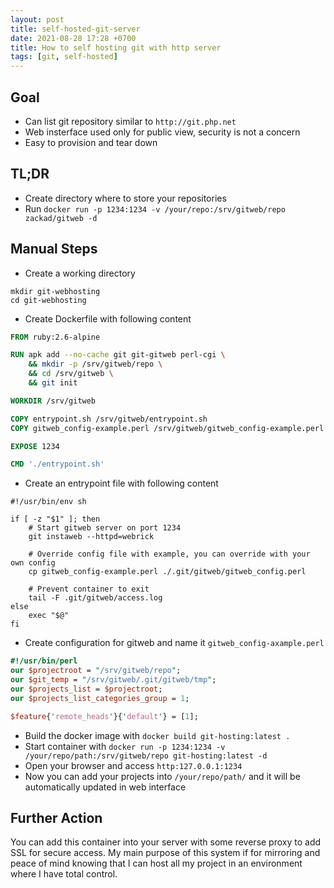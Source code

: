 ```yaml
---
layout: post
title: self-hosted-git-server
date: 2021-08-28 17:28 +0700
title: How to self hosting git with http server
tags: [git, self-hosted]
---
```


## Goal
- Can list git repository similar to `http://git.php.net`
- Web insterface used only for public view, security is not a concern
- Easy to provision and tear down

## TL;DR
- Create directory where to store your repositories
- Run `docker run -p 1234:1234 -v /your/repo:/srv/gitweb/repo zackad/gitweb -d`

## Manual Steps

- Create a working directory

```shell
mkdir git-webhosting
cd git-webhosting
```

- Create Dockerfile with following content

```Dockerfile
FROM ruby:2.6-alpine

RUN apk add --no-cache git git-gitweb perl-cgi \
    && mkdir -p /srv/gitweb/repo \
    && cd /srv/gitweb \
    && git init

WORKDIR /srv/gitweb

COPY entrypoint.sh /srv/gitweb/entrypoint.sh
COPY gitweb_config-example.perl /srv/gitweb/gitweb_config-example.perl

EXPOSE 1234

CMD './entrypoint.sh'

```

- Create an entrypoint file with following content

```shell
#!/usr/bin/env sh

if [ -z "$1" ]; then
    # Start gitweb server on port 1234
    git instaweb --httpd=webrick

    # Override config file with example, you can override with your own config
    cp gitweb_config-example.perl ./.git/gitweb/gitweb_config.perl

    # Prevent container to exit
    tail -F .git/gitweb/access.log
else
    exec "$@"
fi
```

- Create configuration for gitweb and name it `gitweb_config-axample.perl`

```perl
#!/usr/bin/perl
our $projectroot = "/srv/gitweb/repo";
our $git_temp = "/srv/gitweb/.git/gitweb/tmp";
our $projects_list = $projectroot;
our $projects_list_categories_group = 1;

$feature{'remote_heads'}{'default'} = [1];
```

- Build the docker image with `docker build git-hosting:latest .`
- Start container with `docker run -p 1234:1234 -v /your/repo/path:/srv/gitweb/repo git-hosting:latest -d`
- Open your browser and access `http:127.0.0.1:1234`
- Now you can add your projects into `/your/repo/path/` and it will be automatically updated in web interface

## Further Action
You can add this container into your server with some reverse proxy to add SSL for secure access. My main purpose of this system if for mirroring and peace of mind knowing that I can host all my project in an environment where I have total control.
